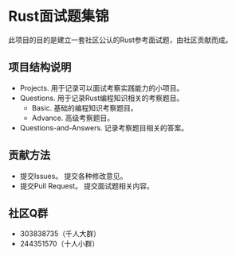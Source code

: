 # Rust面试题集锦

此项目的目的是建立一套社区公认的Rust参考面试题，由社区贡献而成。

## 项目结构说明

- Projects. 用于记录可以面试考察实践能力的小项目。
- Questions. 用于记录Rust编程知识相关的考察题目。
  - Basic. 基础的编程知识考察题目。
  - Advance. 高级考察题目。
- Questions-and-Answers. 记录考察题目相关的答案。

## 贡献方法

- 提交Issues。 提交各种修改意见。
- 提交Pull Request。 提交面试题相关内容。

## 社区Q群

- 303838735（千人大群）
- 244351570（十人小群）